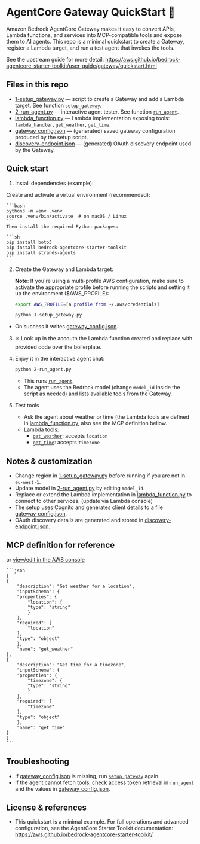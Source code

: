 # AgentCore Gateway QuickStart 🚀

Amazon Bedrock AgentCore Gateway makes it easy to convert APIs, Lambda functions, and services into MCP-compatible tools and expose them to AI agents. This repo is a minimal quickstart to create a Gateway, register a Lambda target, and run a test agent that invokes the tools.

See the upstream guide for more detail: https://aws.github.io/bedrock-agentcore-starter-toolkit/user-guide/gateway/quickstart.html

## Files in this repo

- [1-setup_gateway.py](1-setup_gateway.py) — script to create a Gateway and add a Lambda target. See function [`setup_gateway`](1-setup_gateway.py).
- [2-run_agent.py](2-run_agent.py) — interactive agent tester. See function [`run_agent`](2-run_agent.py).
- [lambda_function.py](lambda_function.py) — Lambda implementation exposing tools: [`lambda_handler`](lambda_function.py), [`get_weather`](lambda_function.py), [`get_time`](lambda_function.py).
- [gateway_config.json](gateway_config.json) — (generated) saved gateway configuration produced by the setup script.
- [discovery-endpoint.json](discovery-endpoint.json) — (generated) OAuth discovery endpoint used by the Gateway.

## Quick start

1. Install dependencies (example):

Create and activate a virtual environment (recommended):

    ```bash
    python3 -m venv .venv
    source .venv/bin/activate  # on macOS / Linux
    ```
    Then install the required Python packages:

    ```sh
    pip install boto3
    pip install bedrock-agentcore-starter-toolkit
    pip install strands-agents
    ```

2. Create the Gateway and Lambda target:

    **Note**: If you're using a multi-profile AWS configuration, make sure to activate the appropriate profile before running the scripts and setting it up the environment ($AWS_PROFILE):

    ```bash
    export AWS_PROFILE=[a profile from ~/.aws/credentials]
    ```

    ```sh
    python 1-setup_gateway.py
    ```

- On success it writes [gateway_config.json](gateway_config.json).

3. ✳️ Look up in the accoutn the Lambda function created and replace with provided code over the boilerplate. 

4. Enjoy it in the interactive agent chat:

    ```sh
    python 2-run_agent.py
    ```

   - This runs [`run_agent`](2-run_agent.py).
   - The agent uses the Bedrock model (change `model_id` inside the script as needed) and lists available tools from the Gateway.

5. Test tools
   - Ask the agent about weather or time (the Lambda tools are defined in [lambda_function.py](lambda_function.py), also see the MCP definition bellow.
   - Lambda tools:
     - [`get_weather`](lambda_function.py): accepts `location`
     - [`get_time`](lambda_function.py): accepts `timezone`

## Notes & customization

- Change region in [1-setup_gateway.py](1-setup_gateway.py) before running if you are not in `eu-west-1`.
- Update model in [2-run_agent.py](2-run_agent.py) by editing `model_id`.
- Replace or extend the Lambda implementation in [lambda_function.py](lambda_function.py) to connect to other services. (update via Lambda console)
- The setup uses Cognito and generates client details to a file [gateway_config.json](gateway_config.json).
- OAuth discovery details are generated and stored in [discovery-endpoint.json](discovery-endpoint.json).

## MCP definition for reference

or [view/edit in the AWS console](https://console.aws.amazon.com/bedrock-agentcore/toolsAndGateways)

    ```json
    [
    {
        "description": "Get weather for a location",
        "inputSchema": {
        "properties": {
            "location": {
            "type": "string"
            }
        },
        "required": [
            "location"
        ],
        "type": "object"
        },
        "name": "get_weather"
    },
    {
        "description": "Get time for a timezone",
        "inputSchema": {
        "properties": {
            "timezone": {
            "type": "string"
            }
        },
        "required": [
            "timezone"
        ],
        "type": "object"
        },
        "name": "get_time"
    }
    ]
    ```

## Troubleshooting

- If [gateway_config.json](gateway_config.json) is missing, run [`setup_gateway`](1-setup_gateway.py) again.
- If the agent cannot fetch tools, check access token retrieval in [`run_agent`](2-run_agent.py) and the values in [gateway_config.json](gateway_config.json).

## License & references

- This quickstart is a minimal example. For full operations and advanced configuration, see the AgentCore Starter Toolkit documentation:
  https://aws.github.io/bedrock-agentcore-starter-toolkit/
